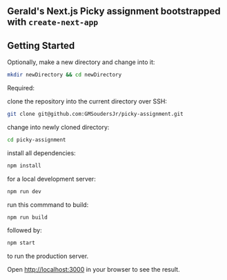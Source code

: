 ## Gerald's Next.js Picky assignment bootstrapped with `create-next-app`

## Getting Started

Optionally, make a new directory and change into it:
```bash
mkdir newDirectory && cd newDirectory
```

Required:

clone the repository into the current directory over SSH:
```bash
git clone git@github.com:GMSoudersJr/picky-assignment.git
```
change into newly cloned directory:
```bash
cd picky-assignment
```
install all dependencies:
```bash
npm install
```

for a local development server:
```bash
npm run dev
```

run this commmand to build:

```bash
npm run build
```

followed by:
```bash
npm start
```
to run the production server.

Open [http://localhost:3000](http://localhost:3000) in your browser to see the result.
